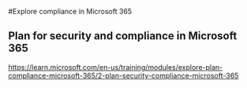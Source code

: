 #Explore compliance in Microsoft 365

## Plan for security and compliance in Microsoft 365

https://learn.microsoft.com/en-us/training/modules/explore-plan-compliance-microsoft-365/2-plan-security-compliance-microsoft-365
